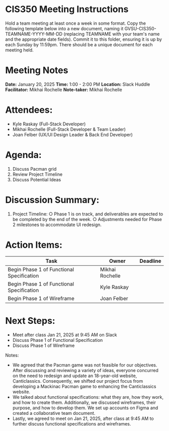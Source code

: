 # CIS350 Meeting Instructions

Hold a team meeting at least once a week in some format. Copy the following template below into a new document, naming it GVSU-CIS350-TEAMNAME-YYYY-MM-DD (replacing TEAMNAME with your team's name and the appropriate date fields). Commit it to this folder, ensuring it is up by each Sunday by 11:59pm. There should be a unique document for each meeting held.


# Meeting Notes
**Date:** January 20, 2025
**Time:** 1:00 - 2:00 PM
**Location:** Slack Huddle
**Facilitator:** Mikhai Rochelle
**Note-taker:** Mikhai Rochelle

# Attendees:
- Kyle Raskay (Full-Stack Developer)
- Mikhai Rochelle (Full-Stack Developer & Team Leader)
- Joan Felber (UX/UI Design Leader & Back End Developer)

# Agenda:
1. Discuss Pacman grid
2. Review Project Timeline
3. Discuss Potential Ideas

# Discussion Summary:
1. Project Timeline:
○ Phase 1 is on track, and deliverables are expected to be completed by the end of the week.
○ Adjustments needed for Phase 2 milestones to accommodate UI redesign.

# Action Items:

| Task                              | Owner           | Deadline |
|-----------------------------------|-----------------|----------|
| Begin Phase 1 of Functional Specification | Mikhai Rochelle |          |
| Begin Phase 1 of Functional Specification | Kyle Raskay     |          |
| Begin Phase 1 of Wireframe               | Joan Felber     |          |

# Next Steps:
- Meet after class Jan 21, 2025 at 9:45 AM on Slack
- Discuss Phase 1 of Functional Specification
- Discuss Phase 1 of Wireframe

Notes:
- We agreed that the Pacman game was not feasible for our objectives. After discussing and reviewing a variety of ideas, everyone concurred on the need to redesign and update an 18-year-old website, Canticlassics. Consequently, we shifted our project focus from developing a Mackinac Pacman game to enhancing the Canticlassics website. 
- We talked about functional specifications: what they are, how they work, and how to create them. Additionally, we discussed wireframes, their purpose, and how to develop them. We set up accounts on Figma and created a collaborative team document. 
- Lastly, we agreed to meet on Jan 21, 2025, after class at 9:45 AM to further discuss functional specifications and wireframes.
